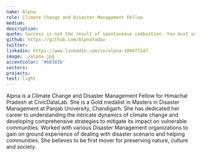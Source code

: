 ```yaml
---
name: Alpna
role: Climate Change and Disaster Management Fellow
medium:
description:
quote: Success is not the result of spontaneous combustion. You must set yourself on fire
github: https://github.com/AlpnaYadav
twitter:
linkedin: https://www.linkedin.com/in/alpna-109477247
image: ./alpna.jpg
accentcolor: '#b8383b'
sectors: 
projects:
text: light
---
```


Alpna is a Climate Change and Disaster Management Fellow for Himachal Pradesh at CivicDataLab. She is a Gold medalist in Masters in Disaster Management at Panjab University, Chandigarh. She has dedicated her career to understanding the intricate dynamics of climate change and developing comprehensive strategies to mitigate its impact on vulnerable communities. Worked with various Disaster Management organizations to gain on ground experience of dealing with disaster scenario and helping communities. She believes to be first mover for preserving nature, culture and society.